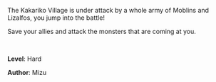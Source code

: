 The Kakariko Village is under attack by a whole army of Moblins and Lizalfos, you jump into the battle!

Save your allies and attack the monsters that are coming at you.

<br>

**Level**: Hard

**Author**: Mizu
